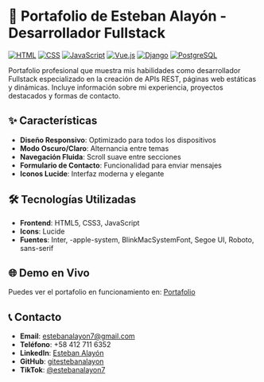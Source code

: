 # 🚀 Portafolio de Esteban Alayón - Desarrollador Fullstack

[![HTML](https://img.shields.io/badge/HTML-Expert-orange)]()
[![CSS](https://img.shields.io/badge/CSS-Expert-blue)]()
[![JavaScript](https://img.shields.io/badge/JavaScript-Expert-yellow)]()
[![Vue.js](https://img.shields.io/badge/Vue.js-Expert-green)]()
[![Django](https://img.shields.io/badge/Django-Expert-darkgreen)]()
[![PostgreSQL](https://img.shields.io/badge/PostgreSQL-Expert-blue)]()

Portafolio profesional que muestra mis habilidades como desarrollador Fullstack especializado en la creación de APIs REST, páginas web estáticas y dinámicas. Incluye información sobre mi experiencia, proyectos destacados y formas de contacto.

## ✨ Características

- **Diseño Responsivo**: Optimizado para todos los dispositivos
- **Modo Oscuro/Claro**: Alternancia entre temas
- **Navegación Fluida**: Scroll suave entre secciones
- **Formulario de Contacto**: Funcionalidad para enviar mensajes
- **Iconos Lucide**: Interfaz moderna y elegante

## 🛠️ Tecnologías Utilizadas

- **Frontend**: HTML5, CSS3, JavaScript
- **Icons**: Lucide
- **Fuentes**: Inter, -apple-system, BlinkMacSystemFont, Segoe UI, Roboto, sans-serif


## 🌐 Demo en Vivo

Puedes ver el portafolio en funcionamiento en: [Portafolio](https://gitestebanalayon.github.io/portfolio.github.io/)

## 📞 Contacto

- **Email**: estebanalayon7@gmail.com
- **Teléfono**: +58 412 711 6352
- **LinkedIn**: [Esteban Alayón](https://www.linkedin.com/in/esteban-alayon-318a1424a/)
- **GitHub**: [gitestebanalayon](https://github.com/gitestebanalayon)
- **TikTok**: [@estebanalayon7](https://www.tiktok.com/@estebanalayon7)